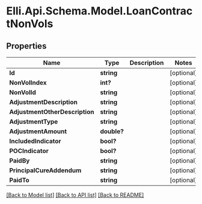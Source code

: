 # Elli.Api.Schema.Model.LoanContractNonVols
## Properties

Name | Type | Description | Notes
------------ | ------------- | ------------- | -------------
**Id** | **string** |  | [optional] 
**NonVolIndex** | **int?** |  | [optional] 
**NonVolId** | **string** |  | [optional] 
**AdjustmentDescription** | **string** |  | [optional] 
**AdjustmentOtherDescription** | **string** |  | [optional] 
**AdjustmentType** | **string** |  | [optional] 
**AdjustmentAmount** | **double?** |  | [optional] 
**IncludedIndicator** | **bool?** |  | [optional] 
**POCIndicator** | **bool?** |  | [optional] 
**PaidBy** | **string** |  | [optional] 
**PrincipalCureAddendum** | **string** |  | [optional] 
**PaidTo** | **string** |  | [optional] 

[[Back to Model list]](../README.md#documentation-for-models) [[Back to API list]](../README.md#documentation-for-api-endpoints) [[Back to README]](../README.md)

